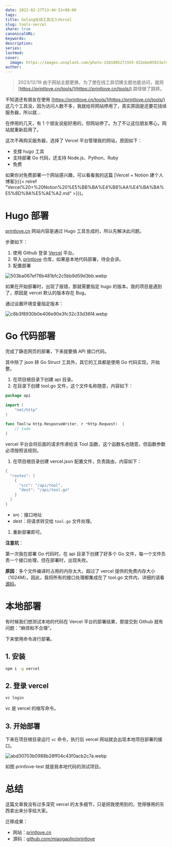 ```yaml
---  
date: 2022-02-27T13:44:53+08:00  
tags:   
title: Golang在线工具迁入Vercel  
slug: tools-vercel  
share: true  
canonicalURL:   
keywords:   
description:   
series:   
lastmod:   
cover:  
  image: https://images.unsplash.com/photo-1581085271555-d32ebe05933a?crop=entropy&cs=tinysrgb&fit=max&fm=jpg&ixid=M3wzNjAwOTd8MHwxfHNlYXJjaHw1NHx8dG9vbHxlbnwwfDB8fHwxNzAyOTY1MTUyfDA&ixlib=rb-4.0.3&q=80&w=400  
author:   
---  
```

  
  
> 2023/12/19 由于网站主题更换，为了使在线工具切换主题也能访问，就将 [https://printlove.cn/tools/](https://printlove.cn/tools/) 路径做了跳转。  
  
不知道还有朋友在使用 [https://printlove.cn/tools/](https://printlove.cn/tools/)  这几个工具没，因为访问人数不多，我就给将网站停用了，真实原因是还要花钱续服务器，所以就...  
  
在停用的几天，有 1 个朋友说挺好用的，但网站停了。为了不让这位朋友寒心，网站就重新启用了。  
  
这次不再购买服务器，选择了 Vercel 平台管理我的网站，原因如下：  
  
- 支撑 hugo 工具  
- 支持部署 Go 代码，还支持 Node.js、Python、Ruby  
- 免费  
  
如果你对免费部署一个网站感兴趣，可以看看我的这篇 [Vercel + Notion 建个人博客]({{< relref "Vercel%20+%20Notion%20%E5%BB%BA%E4%B8%AA%E4%BA%BA%E5%8D%9A%E5%AE%A2.md" >}})。  
  
# Hugo 部署  
  
[printlove.cn](http://printlove.cn) 网站内容是通过 Hugo 工具生成的，所以先解决此问题。  
  
步骤如下：  
  
1. 使用 Github 登录 [Vercel](https://vercel.com/) 平台。  
2. 导入 [printlove](https://github.com/miaogaolin/printlove) 仓库，如果是本地代码部署，待会会讲。  
3. 配置部署  
  
![503ba067ef76b481bfc2c5bb9d59d3bb.webp](/images/503ba067ef76b481bfc2c5bb9d59d3bb.webp)  
  
如果在开始部署时，出现了报错，那就需要指定 hugo 的版本。我的项目是遇到了，原因是 vercel 默认的版本存在 Bug。  
  
通过设置环境变量指定版本：  
  
![c8b3f8930b0e406e90e3fc32c33d36f4.webp](/images/c8b3f8930b0e406e90e3fc32c33d36f4.webp)  
  
# Go 代码部署  
  
完成了静态网页的部署，下来就要搞 API 接口代码。  
  
其中除了 json 转 Go Struct 工具外，其它的工具都是使用 Go 代码实现，开始整。  
  
1. 在项目根目录下创建 api 目录。  
2. 在目录下创建 tool.go 文件，这个文件名称随意，内容如下：  
  
```go  
package api  
  
import (  
	"net/http"  
)  
  
func Tool(w http.ResponseWriter, r *http.Request)  {  
	// todo  
}  
```  
  
vercel 平台会将后面的请求传递给该 Tool 函数，这个函数名也随意，但函数参数必须按照该规则。  
  
1. 在项目根目录创建 vercel.json 配置文件，负责路由，内容如下：  
  
```go  
{  
  "routes": [  
    {  
      "src": "/api/tool",  
      "dest": "/api/tool.go"  
    }  
  ]  
}  
```  
  
- src：接口地址  
- dest：将请求转交给 `tool.go` 文件处理。  
1. 重新部署即可。  
  
**注意坑**：  
  
第一次我在部署 Go 代码时，在 api 目录下创建了好多个 Go 文件，每一个文件负责一个接口处理，但在部署时，出现失败。  
  
**原因**：多个文件编译时占用的内存太大，超过了 vercel 提供的免费内存大小（1024M）。因此，我将所有的接口处理都集成在了 tool.go 文件内，详细的请看[源码](https://github.com/miaogaolin/printlove/blob/master/api/tool.go)。  
  
# 本地部署  
  
有时候我们想测试本地的代码在 Vercel 平台的部署结果，那提交到 Github 就有问题：“麻烦和不合理”。  
  
下来使用命令进行部署。  
  
## 1. 安装  
  
```bash  
npm i -g vercel  
```  
  
## 2. 登录 vercel  
  
```bash  
vc login  
```  
  
vc 是  vercel 的缩写命令。  
  
## 3. 开始部署  
  
下来在项目根目录运行 `vc` 命令，执行后 vercel 网站就会出现本地项目部署的接口。  
  
![abd30703b0988b28ff04c43f0acb2c7a.webp](/images/abd30703b0988b28ff04c43f0acb2c7a.webp)  
  
如图 printlove-test 就是我本地代码的测试项目。  
  
# 总结  
  
这篇文章我没有过多深究 vercel 的太多细节，只是把我使用到的，觉得够用的东西拿出来分享给大家。  
  
迁移成果：  
  
- 网站：[printlove.cn](https://printlove.cn)  
- 源码：[github.com/miaogaolin/printlove](https://github.com/miaogaolin/printlove)